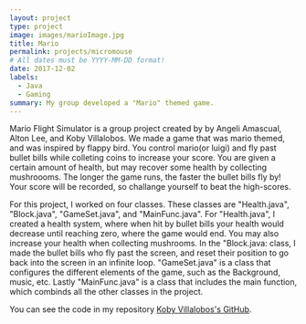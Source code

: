 ```yaml
---
layout: project
type: project
image: images/marioImage.jpg
title: Mario 
permalink: projects/micromouse
# All dates must be YYYY-MM-DD format!
date: 2017-12-02
labels:
  - Java
  - Gaming
summary: My group developed a "Mario" themed game.
---
```




Mario Flight Simulator is a group project created by by Angeli Amascual, Alton Lee, and Koby Villalobos. We made a game that was mario themed, and was inspired by flappy bird. You control mario(or luigi) and fly past bullet bills while colleting coins to increase your score. You are given a certain amount of health, but may recover some health by collecting mushroooms. The longer the game runs, the faster the bullet bills fly by! Your score will be recorded, so challange yourself to beat the high-scores.

For this project, I worked on four classes. These classes are "Health.java", "Block.java", "GameSet.java", and "MainFunc.java". For "Health.java", I created a health system, where when hit by bullet bills your health would decrease until reaching zero, where the game would end. You may also increase your health when collecting mushrooms. In the "Block.java: class, I made the bullet bills who fly past the screen, and reset their position to go back into the screen in an infinite loop. "GameSet.java" is a class that configures the different elements of the game, such as the Background, music, etc. Lastly "MainFunc.java" is a class that includes the main function, which combinds all the other classes in the project.



You can see the code in my repository [Koby Villalobos's GitHub](https://github.com/koby-villalobos/marioflightsimulator).



